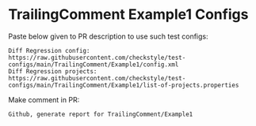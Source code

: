 # TrailingComment Example1 Configs
Paste below given to PR description to use such test configs:
```
Diff Regression config: https://raw.githubusercontent.com/checkstyle/test-configs/main/TrailingComment/Example1/config.xml
Diff Regression projects: https://raw.githubusercontent.com/checkstyle/test-configs/main/TrailingComment/Example1/list-of-projects.properties
```
Make comment in PR:
```
Github, generate report for TrailingComment/Example1
```
